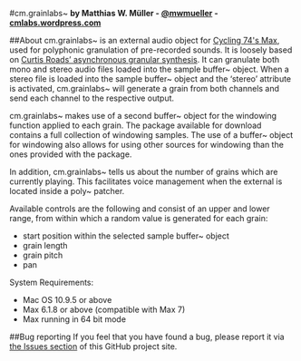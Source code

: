 #cm.grainlabs~
**by Matthias W. Müller - [@mwmueller](https://twitter.com/mwmueller) - [cmlabs.wordpress.com](https://cmlabs.wordpress.com/)**

##About
cm.grainlabs~ is an external audio object for [Cycling 74's Max](https://cycling74.com), used for polyphonic granulation of pre-recorded sounds. It is loosely based on [Curtis Roads’ asynchronous granular synthesis](http://www.granularsynthesis.com/hthesis/sync.html). It can granulate both mono and stereo audio files loaded into the sample buffer~ object. When a stereo file is loaded into the sample buffer~ object and the ‘stereo’ attribute is activated, cm.grainlabs~ will generate a grain from both channels and send each channel to the respective output.

cm.grainlabs~ makes use of a second buffer~ object for the windowing function applied to each grain. The package available for download contains a full collection of windowing samples. The use of a buffer~ object for windowing also allows for using other sources for windowing than the ones provided with the package.

In addition, cm.grainlabs~ tells us about the number of grains which are currently playing. This facilitates voice management when the external is located inside a poly~ patcher.

Available controls are the following and consist of an upper and lower range, from within which a random value is generated for each grain:
* start position within the selected sample buffer~ object
* grain length
* grain pitch
* pan

System Requirements:
* Mac OS 10.9.5 or above
* Max 6.1.8 or above (compatible with Max 7)
* Max running in 64 bit mode

##Bug reporting
If you feel that you have found a bug, please report it via [the Issues section](https://github.com/CircuitMusicLabs/cm.grainlabs/issues) of this GitHub project site.
